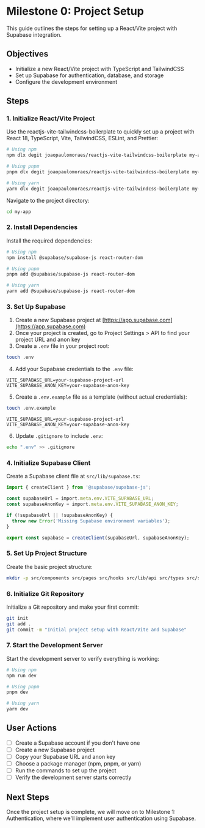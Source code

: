 # Milestone 0: Project Setup

This guide outlines the steps for setting up a React/Vite project with Supabase integration.

## Objectives

- Initialize a new React/Vite project with TypeScript and TailwindCSS
- Set up Supabase for authentication, database, and storage
- Configure the development environment

## Steps

### 1. Initialize React/Vite Project

Use the reactjs-vite-tailwindcss-boilerplate to quickly set up a project with React 18, TypeScript, Vite, TailwindCSS, ESLint, and Prettier:

```bash
# Using npm
npm dlx degit joaopaulomoraes/reactjs-vite-tailwindcss-boilerplate my-app

# Using pnpm
pnpm dlx degit joaopaulomoraes/reactjs-vite-tailwindcss-boilerplate my-app

# Using yarn
yarn dlx degit joaopaulomoraes/reactjs-vite-tailwindcss-boilerplate my-app
```

Navigate to the project directory:

```bash
cd my-app
```

### 2. Install Dependencies

Install the required dependencies:

```bash
# Using npm
npm install @supabase/supabase-js react-router-dom

# Using pnpm
pnpm add @supabase/supabase-js react-router-dom

# Using yarn
yarn add @supabase/supabase-js react-router-dom
```

### 3. Set Up Supabase

1. Create a new Supabase project at [https://app.supabase.com](https://app.supabase.com)
2. Once your project is created, go to Project Settings > API to find your project URL and anon key
3. Create a `.env` file in your project root:

```bash
touch .env
```

4. Add your Supabase credentials to the `.env` file:

```
VITE_SUPABASE_URL=your-supabase-project-url
VITE_SUPABASE_ANON_KEY=your-supabase-anon-key
```

5. Create a `.env.example` file as a template (without actual credentials):

```bash
touch .env.example
```

```
VITE_SUPABASE_URL=your-supabase-project-url
VITE_SUPABASE_ANON_KEY=your-supabase-anon-key
```

6. Update `.gitignore` to include `.env`:

```bash
echo ".env" >> .gitignore
```

### 4. Initialize Supabase Client

Create a Supabase client file at `src/lib/supabase.ts`:

```typescript
import { createClient } from '@supabase/supabase-js';

const supabaseUrl = import.meta.env.VITE_SUPABASE_URL;
const supabaseAnonKey = import.meta.env.VITE_SUPABASE_ANON_KEY;

if (!supabaseUrl || !supabaseAnonKey) {
  throw new Error('Missing Supabase environment variables');
}

export const supabase = createClient(supabaseUrl, supabaseAnonKey);
```

### 5. Set Up Project Structure

Create the basic project structure:

```bash
mkdir -p src/components src/pages src/hooks src/lib/api src/types src/styles
```

### 6. Initialize Git Repository

Initialize a Git repository and make your first commit:

```bash
git init
git add .
git commit -m "Initial project setup with React/Vite and Supabase"
```

### 7. Start the Development Server

Start the development server to verify everything is working:

```bash
# Using npm
npm run dev

# Using pnpm
pnpm dev

# Using yarn
yarn dev
```

## User Actions

- [ ] Create a Supabase account if you don't have one
- [ ] Create a new Supabase project
- [ ] Copy your Supabase URL and anon key
- [ ] Choose a package manager (npm, pnpm, or yarn)
- [ ] Run the commands to set up the project
- [ ] Verify the development server starts correctly

## Next Steps

Once the project setup is complete, we will move on to Milestone 1: Authentication, where we'll implement user authentication using Supabase. 